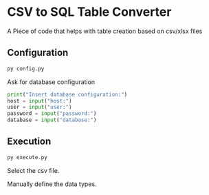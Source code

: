 # CSV to SQL Table Converter

A Piece of code that helps with table creation based on csv/xlsx files

## Configuration

```python
py config.py
```

Ask for database configuration
```python
print("Insert database configuration:")
host = input("host:")
user = input("user:")
password = input("password:")
database = input("database:")
```


## Execution

```python
py execute.py
```

Select the csv file.

Manually define the data types.

